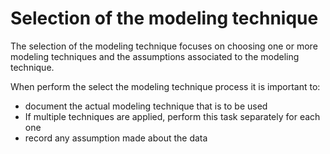 Selection of the modeling technique
===================================

The selection of the modeling technique focuses on choosing one or more modeling techniques and the assumptions associated to the modeling technique.

When perform the select the modeling technique process it is important to:
- document the actual modeling technique that is to be used
- If multiple techniques are applied, perform this task separately for each one
- record any assumption made about the data
